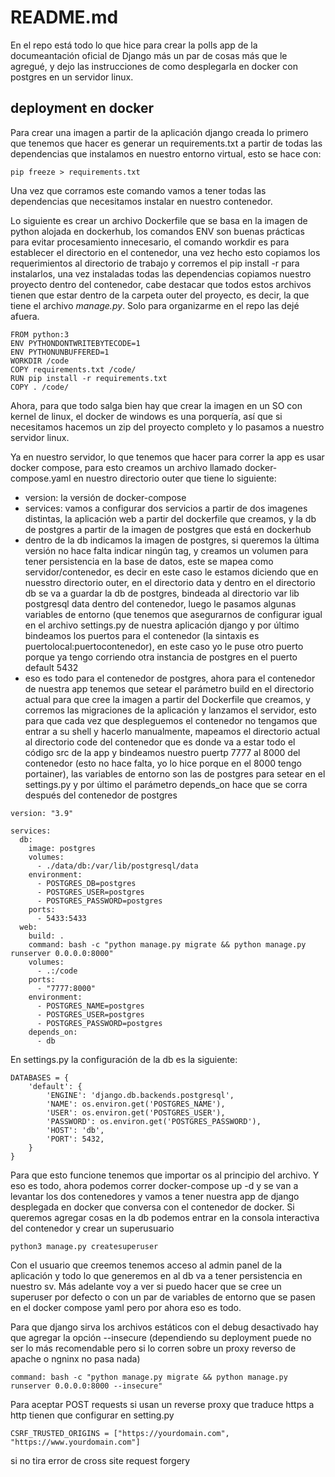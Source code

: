# README.md

En el repo está todo lo que hice para crear la polls app de la documeantación oficial de Django más un par de cosas más que le agregué, y dejo las instrucciones de como desplegarla en docker con postgres en un servidor linux.

## deployment en docker

Para crear una imagen a partir de la aplicación django creada lo primero que tenemos que hacer es generar un requirements.txt a partir de todas las dependencias que instalamos en nuestro entorno virtual, esto se hace con:
```
pip freeze > requirements.txt
```
Una vez que corramos este comando vamos a tener todas las dependencias que necesitamos instalar en nuestro contenedor.

Lo siguiente es crear un archivo Dockerfile que se basa en la imagen de python alojada en dockerhub, los comandos ENV son buenas prácticas para evitar procesamiento innecesario, el comando workdir es para establecer el directorio en el contenedor, una vez hecho esto copiamos los requerimientos al directorio de trabajo y corremos el pip install -r para instalarlos, una vez instaladas todas las dependencias copiamos nuestro proyecto dentro del contenedor, cabe destacar que todos estos archivos tienen que estar dentro de la carpeta outer del proyecto, es decir, la que tiene el archivo _manage.py_. Solo para organizarme en el repo las dejé afuera.

```
FROM python:3
ENV PYTHONDONTWRITEBYTECODE=1
ENV PYTHONUNBUFFERED=1
WORKDIR /code
COPY requirements.txt /code/
RUN pip install -r requirements.txt
COPY . /code/
```

Ahora, para que todo salga bien hay que crear la imagen en un SO con kernel de linux, el docker de windows es una porquería, así que si necesitamos hacemos un zip del proyecto completo y lo pasamos a nuestro servidor linux.

Ya en nuestro servidor, lo que tenemos que hacer para correr la app es usar docker compose, para esto creamos un archivo llamado docker-compose.yaml en nuestro directorio outer que tiene lo siguiente:
- version: la versión de docker-compose
- services: vamos a configurar dos servicios a partir de dos imagenes distintas, la aplicación web a partir del dockerfile que creamos, y la db de postgres a partir de la imagen de postgres que está en dockerhub
- dentro de la db indicamos la imagen de postgres, si queremos la última versión no hace falta indicar ningún tag, y creamos un volumen para tener persistencia en la base de datos, este se mapea como servidor/contenedor, es decir en este caso le estamos diciendo que en nuesstro directorio outer, en el directorio data y dentro en el directorio db se va a guardar la db de postgres, bindeada al directorio var lib postgresql data dentro del contenedor, luego le pasamos algunas variables de entorno (que tenemos que asegurarnos de configurar igual en el archivo settings.py de nuestra aplicación django y por último bindeamos los puertos para el contenedor (la sintaxis es puertolocal:puertocontenedor), en este caso yo le puse otro puerto porque ya tengo corriendo otra instancia de postgres en el puerto default 5432
- eso es todo para el contenedor de postgres, ahora para el contenedor de nuestra app tenemos que setear el parámetro build en el directorio actual para que cree la imagen a partir del Dockerfile que creamos, y corremos las migraciones de la aplicación y lanzamos el servidor, esto para que cada vez que despleguemos el contenedor no tengamos que entrar a su shell y hacerlo manualmente, mapeamos el directorio actual al directorio code del contenedor que es donde va a estar todo el código src de la app y bindeamos nuestro puertp 7777 al 8000 del contenedor (esto no hace falta, yo lo hice porque en el 8000 tengo portainer), las variables de entorno son las de postgres para setear en el settings.py y por último el parámetro depends_on hace que se corra después del contenedor de postgres
```
version: "3.9"
   
services:
  db:
    image: postgres
    volumes:
      - ./data/db:/var/lib/postgresql/data
    environment:
      - POSTGRES_DB=postgres
      - POSTGRES_USER=postgres
      - POSTGRES_PASSWORD=postgres
    ports:
      - 5433:5433
  web:
    build: .
    command: bash -c "python manage.py migrate && python manage.py runserver 0.0.0.0:8000"
    volumes:
      - .:/code
    ports:
      - "7777:8000"
    environment:
      - POSTGRES_NAME=postgres
      - POSTGRES_USER=postgres
      - POSTGRES_PASSWORD=postgres
    depends_on:
      - db

```

En settings.py la configuración de la db es la siguiente:
```
DATABASES = {
    'default': {
        'ENGINE': 'django.db.backends.postgresql',
        'NAME': os.environ.get('POSTGRES_NAME'),
        'USER': os.environ.get('POSTGRES_USER'),
        'PASSWORD': os.environ.get('POSTGRES_PASSWORD'),
        'HOST': 'db',
        'PORT': 5432,
    }
}
```
Para que esto funcione tenemos que importar os al principio del archivo. Y eso es todo, ahora podemos correr docker-compose up -d y se van a levantar los dos contenedores y vamos a tener nuestra app de django desplegada en docker que conversa con el contenedor de docker. Si queremos agregar cosas en la db podemos entrar en la consola interactiva del contenedor y crear un superusuario
```
python3 manage.py createsuperuser
```
Con el usuario que creemos tenemos acceso al admin panel de la aplicación y todo lo que generemos en al db va a tener persistencia en nuestro sv. Más adelante voy a ver si puedo hacer que se cree un superuser por defecto o con un par de variables de entorno que se pasen en el docker compose yaml pero por ahora eso es todo.


Para que django sirva los archivos estáticos con el debug desactivado hay que agregar la opción --insecure (dependiendo su deployment puede no ser lo más recomendable pero si lo corren sobre un proxy reverso de apache o ngninx no pasa nada)
```
command: bash -c "python manage.py migrate && python manage.py runserver 0.0.0.0:8000 --insecure"
```


Para aceptar POST requests si usan un reverse proxy que traduce https a http tienen que configurar en setting.py
```
CSRF_TRUSTED_ORIGINS = ["https://yourdomain.com", "https://www.yourdomain.com"]
```
si no tira error de cross site request forgery